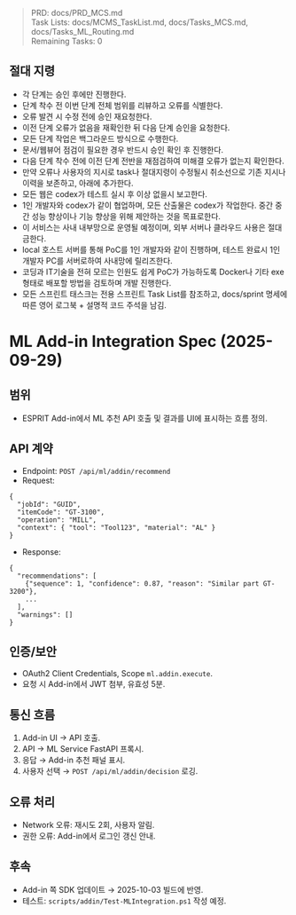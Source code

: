 > PRD: docs/PRD_MCS.md  
> Task Lists: docs/MCMS_TaskList.md, docs/Tasks_MCS.md, docs/Tasks_ML_Routing.md  
> Remaining Tasks: 0

## 절대 지령
- 각 단계는 승인 후에만 진행한다.
- 단계 착수 전 이번 단계 전체 범위를 리뷰하고 오류를 식별한다.
- 오류 발견 시 수정 전에 승인 재요청한다.
- 이전 단계 오류가 없음을 재확인한 뒤 다음 단계 승인을 요청한다.
- 모든 단계 작업은 백그라운드 방식으로 수행한다.
- 문서/웹뷰어 점검이 필요한 경우 반드시 승인 확인 후 진행한다.
- 다음 단계 착수 전에 이전 단계 전반을 재점검하여 미해결 오류가 없는지 확인한다.
- 만약 오류나 사용자의 지시로 task나 절대지령이 수정될시 취소선으로 기존 지시나 이력을 보존하고, 아래에 추가한다.
- 모든 웹은 codex가 테스트 실시 후 이상 없을시 보고한다.
- 1인 개발자와 codex가 같이 협업하며, 모든 산출물은 codex가 작업한다. 중간 중간 성능 향상이나 기능 향상을 위해 제안하는 것을 목표로한다.
- 이 서비스는 사내 내부망으로 운영될 예정이며, 외부 서버나 클라우드 사용은 절대 금한다.
- local 호스트 서버를 통해 PoC를 1인 개발자와 같이 진행하며, 테스트 완료시 1인 개발자 PC를 서버로하여 사내망에 릴리즈한다.
- 코딩과 IT기술을 전혀 모르는 인원도 쉽게 PoC가 가능하도록 Docker나 기타 exe 형태로 배포할 방법을 검토하며 개발 진행한다.
- 모든 스프린트 태스크는 전용 스프린트 Task List를 참조하고, docs/sprint 명세에 따른 영어 로그북 + 설명적 코드 주석을 남김.
# ML Add-in Integration Spec (2025-09-29)

## 범위
- ESPRIT Add-in에서 ML 추천 API 호출 및 결과를 UI에 표시하는 흐름 정의.

## API 계약
- Endpoint: `POST /api/ml/addin/recommend`
- Request:
```
{
  "jobId": "GUID",
  "itemCode": "GT-3100",
  "operation": "MILL",
  "context": { "tool": "Tool123", "material": "AL" }
}
```
- Response:
```
{
  "recommendations": [
    {"sequence": 1, "confidence": 0.87, "reason": "Similar part GT-3200"},
    ...
  ],
  "warnings": []
}
```

## 인증/보안
- OAuth2 Client Credentials, Scope `ml.addin.execute`.
- 요청 시 Add-in에서 JWT 첨부, 유효성 5분.

## 통신 흐름
1. Add-in UI → API 호출.
2. API → ML Service FastAPI 프록시.
3. 응답 → Add-in 추천 패널 표시.
4. 사용자 선택 → `POST /api/ml/addin/decision` 로깅.

## 오류 처리
- Network 오류: 재시도 2회, 사용자 알림.
- 권한 오류: Add-in에서 로그인 갱신 안내.

## 후속
- Add-in 쪽 SDK 업데이트 → 2025-10-03 빌드에 반영.
- 테스트: `scripts/addin/Test-MLIntegration.ps1` 작성 예정.


